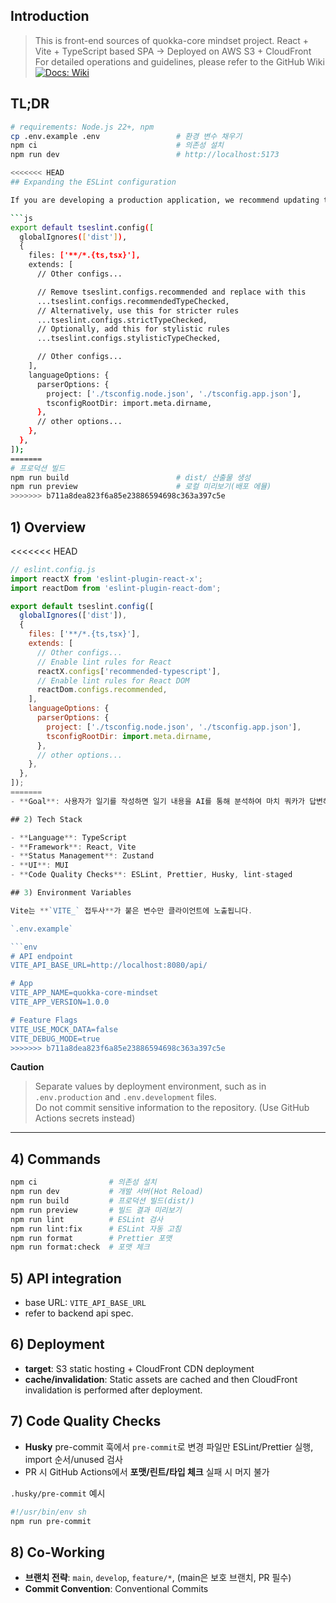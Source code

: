## Introduction

> This is front-end sources of quokka-core mindset project.
> React + Vite + TypeScript based SPA -> Deployed on AWS S3 + CloudFront  
> For detailed operations and guidelines, please refer to the GitHub Wiki
> [![Docs: Wiki](https://img.shields.io/badge/docs-Wiki-0366d6)](https://github.com/QQQ-Q-Developer-Hackathon/front/wiki)

## TL;DR

```bash
# requirements: Node.js 22+, npm
cp .env.example .env                 # 환경 변수 채우기
npm ci                               # 의존성 설치
npm run dev                          # http://localhost:5173

<<<<<<< HEAD
## Expanding the ESLint configuration

If you are developing a production application, we recommend updating the configuration to enable type-aware lint rules:

```js
export default tseslint.config([
  globalIgnores(['dist']),
  {
    files: ['**/*.{ts,tsx}'],
    extends: [
      // Other configs...

      // Remove tseslint.configs.recommended and replace with this
      ...tseslint.configs.recommendedTypeChecked,
      // Alternatively, use this for stricter rules
      ...tseslint.configs.strictTypeChecked,
      // Optionally, add this for stylistic rules
      ...tseslint.configs.stylisticTypeChecked,

      // Other configs...
    ],
    languageOptions: {
      parserOptions: {
        project: ['./tsconfig.node.json', './tsconfig.app.json'],
        tsconfigRootDir: import.meta.dirname,
      },
      // other options...
    },
  },
]);
=======
# 프로덕션 빌드
npm run build                        # dist/ 산출물 생성
npm run preview                      # 로컬 미리보기(배포 에뮬)
>>>>>>> b711a8dea823f6a85e23886594698c363a397c5e
```

## 1) Overview

<<<<<<< HEAD
```js
// eslint.config.js
import reactX from 'eslint-plugin-react-x';
import reactDom from 'eslint-plugin-react-dom';

export default tseslint.config([
  globalIgnores(['dist']),
  {
    files: ['**/*.{ts,tsx}'],
    extends: [
      // Other configs...
      // Enable lint rules for React
      reactX.configs['recommended-typescript'],
      // Enable lint rules for React DOM
      reactDom.configs.recommended,
    ],
    languageOptions: {
      parserOptions: {
        project: ['./tsconfig.node.json', './tsconfig.app.json'],
        tsconfigRootDir: import.meta.dirname,
      },
      // other options...
    },
  },
]);
=======
- **Goal**: 사용자가 일기를 작성하면 일기 내용을 AI를 통해 분석하여 마치 쿼카가 답변해주는 듯한 인터페이스 제공

## 2) Tech Stack

- **Language**: TypeScript
- **Framework**: React, Vite
- **Status Management**: Zustand
- **UI**: MUI
- **Code Quality Checks**: ESLint, Prettier, Husky, lint-staged

## 3) Environment Variables

Vite는 **`VITE_` 접두사**가 붙은 변수만 클라이언트에 노출됩니다.

`.env.example`

```env
# API endpoint
VITE_API_BASE_URL=http://localhost:8080/api/

# App
VITE_APP_NAME=quokka-core-mindset
VITE_APP_VERSION=1.0.0

# Feature Flags
VITE_USE_MOCK_DATA=false
VITE_DEBUG_MODE=true
>>>>>>> b711a8dea823f6a85e23886594698c363a397c5e
```

**Caution**

> Separate values by deployment environment, such as in `.env.production` and `.env.development` files.  
> Do not commit sensitive information to the repository. (Use GitHub Actions secrets instead)

---

## 4) Commands

```bash
npm ci                # 의존성 설치
npm run dev           # 개발 서버(Hot Reload)
npm run build         # 프로덕션 빌드(dist/)
npm run preview       # 빌드 결과 미리보기
npm run lint          # ESLint 검사
npm run lint:fix      # ESLint 자동 고침
npm run format        # Prettier 포맷
npm run format:check  # 포맷 체크
```

## 5) API integration

- base URL: `VITE_API_BASE_URL`
- refer to backend api spec.

## 6) Deployment

- **target**: S3 static hosting + CloudFront CDN deployment
- **cache/invalidation**: Static assets are cached and then CloudFront invalidation is performed after deployment.

## 7) Code Quality Checks

- **Husky** pre-commit 훅에서 `pre-commit`로 변경 파일만 ESLint/Prettier 실행, import 순서/unused 검사
- PR 시 GitHub Actions에서 **포맷/린트/타입 체크** 실패 시 머지 불가

`.husky/pre-commit` 예시

```sh
#!/usr/bin/env sh
npm run pre-commit
```

## 8) Co-Working

- **브랜치 전략**: `main`, `develop`, `feature/*`, (main은 보호 브랜치, PR 필수)
- **Commit Convention**: Conventional Commits
